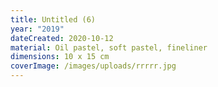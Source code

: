 ```yaml
---
title: Untitled (6)
year: "2019"
dateCreated: 2020-10-12
material: Oil pastel, soft pastel, fineliner
dimensions: 10 x 15 cm
coverImage: /images/uploads/rrrrr.jpg
---
```

